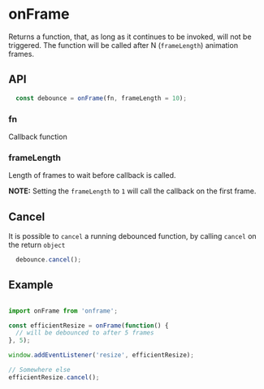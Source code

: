 # onFrame

Returns a function, that, as long as it continues to be invoked, will not be triggered. 
The function will be called after N (`frameLength`) animation frames.

## API

```js
  const debounce = onFrame(fn, frameLength = 10);
```

### fn
Callback function

### frameLength
Length of frames to wait before callback is called.

**NOTE:** Setting the `frameLength` to `1` will call the callback on the first frame.

## Cancel
It is possible to `cancel` a running debounced function, by calling `cancel` on the return `object`

```js
  debounce.cancel();
```

## Example

```js

import onFrame from 'onframe';

const efficientResize = onFrame(function() {
  // will be debounced to after 5 frames
}, 5);

window.addEventListener('resize', efficientResize);

// Somewhere else
efficientResize.cancel();

```
